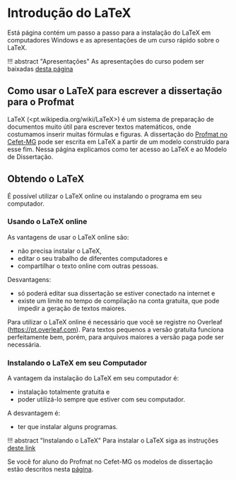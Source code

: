 
# Introdução do LaTeX

Está página contém um passo a passo para a instalação do LaTeX em
computadores Windows e as apresentações de um curso rápido sobre o LaTeX.

!!! abstract "Apresentações"
    As apresentações do curso podem ser baixadas [desta página](../../latex/index.md)

## Como usar o LaTeX para escrever a dissertação para o Profmat

LaTeX (<pt.wikipedia.org/wiki/LaTeX>) é um sistema de preparação de documentos
muito útil para escrever textos matemáticos, onde costumamos inserir muitas
fórmulas e figuras. A dissertação
do [Profmat no Cefet-MG](https://www.profmat.cefetmg.br)
pode ser escrita em LaTeX a partir de um modelo construído para esse fim.
Nessa página explicamos como ter acesso ao LaTeX e ao Modelo de Dissertação.

## Obtendo o LaTeX

É possível utilizar o LaTeX online ou instalando o programa em seu computador.

### Usando o LaTeX online

As vantagens de usar o LaTeX online são:
  - não precisa instalar o LaTeX,
  - editar o seu trabalho de diferentes computadores e
  - compartilhar o texto online com outras pessoas.

Desvantagens:
  - só poderá editar sua dissertação se estiver conectado na internet e
  - existe um limite no tempo de compilação na conta gratuita,
    que pode impedir a geração de textos maiores.

Para utilizar o LaTeX online é necessário que você se registre no
Overleaf (<https://pt.overleaf.com>).
Para textos pequenos a versão gratuita funciona perfeitamente bem,
porém, para arquivos maiores a versão paga pode ser necessária.

### Instalando o LaTeX em seu Computador

A vantagem da instalação do LaTeX em seu computador é:
  - instalação totalmente gratuita e
  - poder utilizá-lo sempre que estiver com seu computador.

A desvantagem é:
  - ter que instalar alguns programas.

!!! abstract "Instalando o LaTeX"
    Para instalar o LaTeX siga as instruções [deste link](latex_instalacao.md)

Se você for aluno do Profmat no Cefet-MG os modelos de dissertação
estão descritos nesta [página](latex_profmat.md).